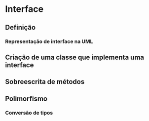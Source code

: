 
# Interface

## Definição

### Representação de interface na UML

## Criação de uma classe que implementa uma interface

## Sobreescrita de métodos

## Polimorfismo

### Conversão de tipos
